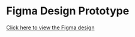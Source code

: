 # Figma Design Prototype

[Click here to view the Figma design](https://www.figma.com/proto/kxxcxICQJWmXvEIeYfpb8y/The-Wardrobe-Tracker?node-id=0-1&t=YLD8TtmIW6ruhXLF-1)
